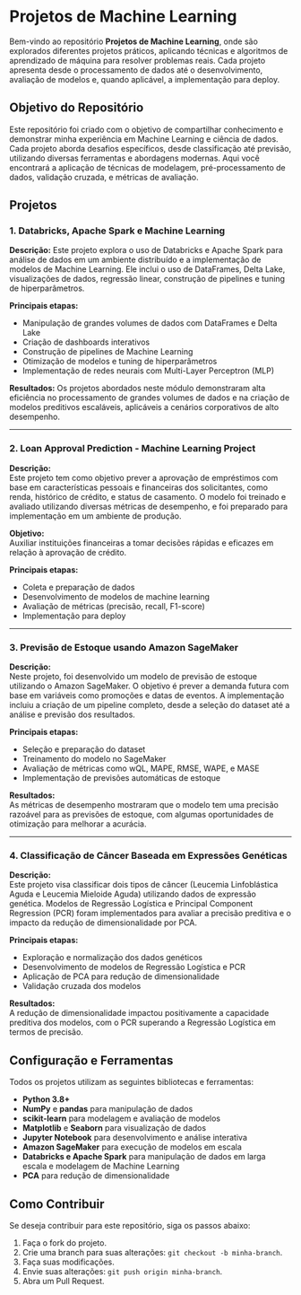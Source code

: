 # Projetos de Machine Learning

Bem-vindo ao repositório **Projetos de Machine Learning**, onde são explorados diferentes projetos práticos, aplicando técnicas e algoritmos de aprendizado de máquina para resolver problemas reais. Cada projeto apresenta desde o processamento de dados até o desenvolvimento, avaliação de modelos e, quando aplicável, a implementação para deploy.

## Objetivo do Repositório
Este repositório foi criado com o objetivo de compartilhar conhecimento e demonstrar minha experiência em Machine Learning e ciência de dados. Cada projeto aborda desafios específicos, desde classificação até previsão, utilizando diversas ferramentas e abordagens modernas. Aqui você encontrará a aplicação de técnicas de modelagem, pré-processamento de dados, validação cruzada, e métricas de avaliação.

## Projetos

### 1. **Databricks, Apache Spark e Machine Learning**
**Descrição:**
Este projeto explora o uso de Databricks e Apache Spark para análise de dados em um ambiente distribuído e a implementação de modelos de Machine Learning. Ele inclui o uso de DataFrames, Delta Lake, visualizações de dados, regressão linear, construção de pipelines e tuning de hiperparâmetros.

**Principais etapas:**
- Manipulação de grandes volumes de dados com DataFrames e Delta Lake
- Criação de dashboards interativos
- Construção de pipelines de Machine Learning
- Otimização de modelos e tuning de hiperparâmetros
- Implementação de redes neurais com Multi-Layer Perceptron (MLP)

**Resultados:**
Os projetos abordados neste módulo demonstraram alta eficiência no processamento de grandes volumes de dados e na criação de modelos preditivos escaláveis, aplicáveis a cenários corporativos de alto desempenho.

---

### 2. **Loan Approval Prediction - Machine Learning Project**
**Descrição:**  
Este projeto tem como objetivo prever a aprovação de empréstimos com base em características pessoais e financeiras dos solicitantes, como renda, histórico de crédito, e status de casamento. O modelo foi treinado e avaliado utilizando diversas métricas de desempenho, e foi preparado para implementação em um ambiente de produção.

**Objetivo:**  
Auxiliar instituições financeiras a tomar decisões rápidas e eficazes em relação à aprovação de crédito.

**Principais etapas:**
- Coleta e preparação de dados
- Desenvolvimento de modelos de machine learning
- Avaliação de métricas (precisão, recall, F1-score)
- Implementação para deploy

---

### 3. **Previsão de Estoque usando Amazon SageMaker**
**Descrição:**  
Neste projeto, foi desenvolvido um modelo de previsão de estoque utilizando o Amazon SageMaker. O objetivo é prever a demanda futura com base em variáveis como promoções e datas de eventos. A implementação incluiu a criação de um pipeline completo, desde a seleção do dataset até a análise e previsão dos resultados.

**Principais etapas:**
- Seleção e preparação do dataset
- Treinamento do modelo no SageMaker
- Avaliação de métricas como wQL, MAPE, RMSE, WAPE, e MASE
- Implementação de previsões automáticas de estoque

**Resultados:**  
As métricas de desempenho mostraram que o modelo tem uma precisão razoável para as previsões de estoque, com algumas oportunidades de otimização para melhorar a acurácia.

---

### 4. **Classificação de Câncer Baseada em Expressões Genéticas**
**Descrição:**  
Este projeto visa classificar dois tipos de câncer (Leucemia Linfoblástica Aguda e Leucemia Mieloide Aguda) utilizando dados de expressão genética. Modelos de Regressão Logística e Principal Component Regression (PCR) foram implementados para avaliar a precisão preditiva e o impacto da redução de dimensionalidade por PCA.

**Principais etapas:**
- Exploração e normalização dos dados genéticos
- Desenvolvimento de modelos de Regressão Logística e PCR
- Aplicação de PCA para redução de dimensionalidade
- Validação cruzada dos modelos

**Resultados:**  
A redução de dimensionalidade impactou positivamente a capacidade preditiva dos modelos, com o PCR superando a Regressão Logística em termos de precisão.

## Configuração e Ferramentas
Todos os projetos utilizam as seguintes bibliotecas e ferramentas:

- **Python 3.8+**
- **NumPy** e **pandas** para manipulação de dados
- **scikit-learn** para modelagem e avaliação de modelos
- **Matplotlib** e **Seaborn** para visualização de dados
- **Jupyter Notebook** para desenvolvimento e análise interativa
- **Amazon SageMaker** para execução de modelos em escala
- **Databricks e Apache Spark** para manipulação de dados em larga escala e modelagem de Machine Learning
- **PCA** para redução de dimensionalidade

## Como Contribuir
Se deseja contribuir para este repositório, siga os passos abaixo:

1. Faça o fork do projeto.
2. Crie uma branch para suas alterações: `git checkout -b minha-branch`.
3. Faça suas modificações.
4. Envie suas alterações: `git push origin minha-branch`.
5. Abra um Pull Request.
